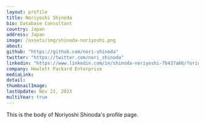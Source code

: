 ```yaml
---
layout: profile
title: Noriyoshi Shinoda
bio: Database Consultant
country: Japan
address: Japan
image: /assets/img/shinoda-noriyoshi.png
about: 
github: "https://github.com/nori-shinoda"
twitter: "https://twitter.com/nori_shinoda"
linkedin: "https://www.linkedin.com/in/shinoda-noriyoshi-7b437a66/?originalSubdomain=jp"
company: Hewlett Packard Enterprise
mediaLink:
detail: 
thumbnailImage:
lastUpdate: Nov 21, 2023
multiYear: true
---
```


This is the body of Noriyoshi Shinoda's profile page.

